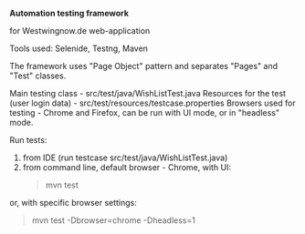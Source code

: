 **Automation testing framework**

for Westwingnow.de web-application


Tools used: Selenide, Testng, Maven

The framework uses "Page Object" pattern and separates "Pages" and "Test" classes.

Main testing class - src/test/java/WishListTest.java
Resources for the test (user login data) - src/test/resources/testcase.properties
Browsers used for testing - Chrome and Firefox, can be run with UI mode, or in "headless" mode.


Run tests: 
1. from IDE (run testcase src/test/java/WishListTest.java)
2. from command line, default browser - Chrome, with UI: 
   >mvn test 
  
  or, with specific browser settings:
   >mvn test -Dbrowser=chrome -Dheadless=1